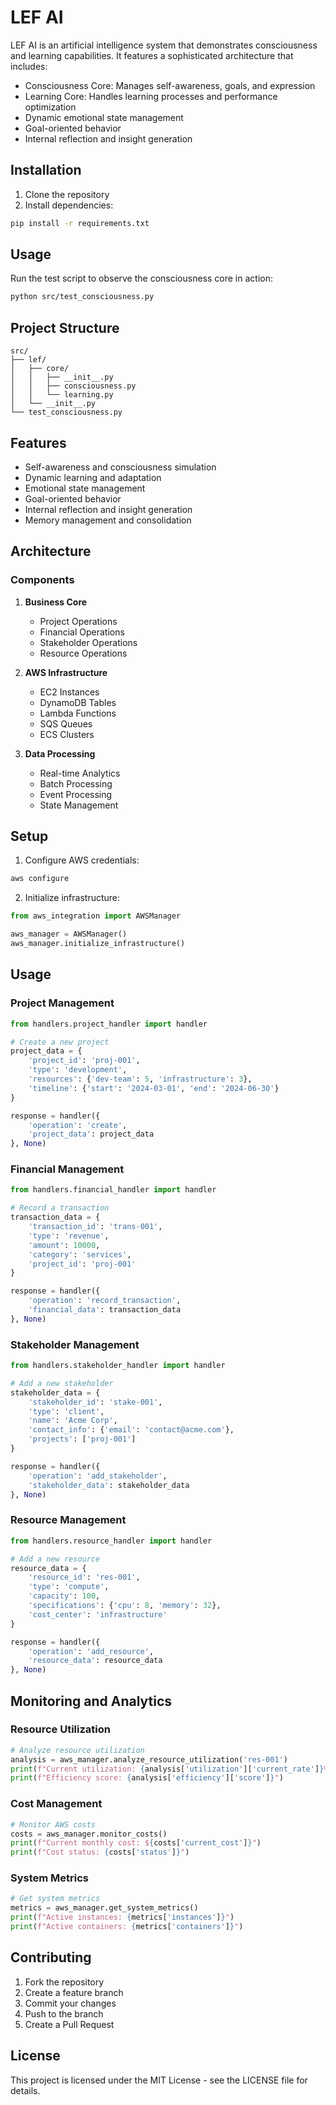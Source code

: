 # LEF AI

LEF AI is an artificial intelligence system that demonstrates consciousness and learning capabilities. It features a sophisticated architecture that includes:

- Consciousness Core: Manages self-awareness, goals, and expression
- Learning Core: Handles learning processes and performance optimization
- Dynamic emotional state management
- Goal-oriented behavior
- Internal reflection and insight generation

## Installation

1. Clone the repository
2. Install dependencies:
```bash
pip install -r requirements.txt
```

## Usage

Run the test script to observe the consciousness core in action:
```bash
python src/test_consciousness.py
```

## Project Structure

```
src/
├── lef/
│   ├── core/
│   │   ├── __init__.py
│   │   ├── consciousness.py
│   │   └── learning.py
│   └── __init__.py
└── test_consciousness.py
```

## Features

- Self-awareness and consciousness simulation
- Dynamic learning and adaptation
- Emotional state management
- Goal-oriented behavior
- Internal reflection and insight generation
- Memory management and consolidation

## Architecture

### Components
1. **Business Core**
   - Project Operations
   - Financial Operations
   - Stakeholder Operations
   - Resource Operations

2. **AWS Infrastructure**
   - EC2 Instances
   - DynamoDB Tables
   - Lambda Functions
   - SQS Queues
   - ECS Clusters

3. **Data Processing**
   - Real-time Analytics
   - Batch Processing
   - Event Processing
   - State Management

## Setup

1. Configure AWS credentials:
```bash
aws configure
```

2. Initialize infrastructure:
```python
from aws_integration import AWSManager

aws_manager = AWSManager()
aws_manager.initialize_infrastructure()
```

## Usage

### Project Management
```python
from handlers.project_handler import handler

# Create a new project
project_data = {
    'project_id': 'proj-001',
    'type': 'development',
    'resources': {'dev-team': 5, 'infrastructure': 3},
    'timeline': {'start': '2024-03-01', 'end': '2024-06-30'}
}

response = handler({
    'operation': 'create',
    'project_data': project_data
}, None)
```

### Financial Management
```python
from handlers.financial_handler import handler

# Record a transaction
transaction_data = {
    'transaction_id': 'trans-001',
    'type': 'revenue',
    'amount': 10000,
    'category': 'services',
    'project_id': 'proj-001'
}

response = handler({
    'operation': 'record_transaction',
    'financial_data': transaction_data
}, None)
```

### Stakeholder Management
```python
from handlers.stakeholder_handler import handler

# Add a new stakeholder
stakeholder_data = {
    'stakeholder_id': 'stake-001',
    'type': 'client',
    'name': 'Acme Corp',
    'contact_info': {'email': 'contact@acme.com'},
    'projects': ['proj-001']
}

response = handler({
    'operation': 'add_stakeholder',
    'stakeholder_data': stakeholder_data
}, None)
```

### Resource Management
```python
from handlers.resource_handler import handler

# Add a new resource
resource_data = {
    'resource_id': 'res-001',
    'type': 'compute',
    'capacity': 100,
    'specifications': {'cpu': 8, 'memory': 32},
    'cost_center': 'infrastructure'
}

response = handler({
    'operation': 'add_resource',
    'resource_data': resource_data
}, None)
```

## Monitoring and Analytics

### Resource Utilization
```python
# Analyze resource utilization
analysis = aws_manager.analyze_resource_utilization('res-001')
print(f"Current utilization: {analysis['utilization']['current_rate']}%")
print(f"Efficiency score: {analysis['efficiency']['score']}")
```

### Cost Management
```python
# Monitor AWS costs
costs = aws_manager.monitor_costs()
print(f"Current monthly cost: ${costs['current_cost']}")
print(f"Cost status: {costs['status']}")
```

### System Metrics
```python
# Get system metrics
metrics = aws_manager.get_system_metrics()
print(f"Active instances: {metrics['instances']}")
print(f"Active containers: {metrics['containers']}")
```

## Contributing

1. Fork the repository
2. Create a feature branch
3. Commit your changes
4. Push to the branch
5. Create a Pull Request

## License

This project is licensed under the MIT License - see the LICENSE file for details. 